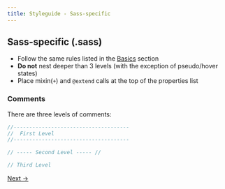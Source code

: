 ```yaml
---
title: Styleguide - Sass-specific
---
```


## Sass-specific (.sass)

- Follow the same rules listed in the [Basics](/styleguide/basics/) section
- **Do not** nest deeper than 3 levels (with the exception of pseudo/hover states)
- Place mixin(`+`) and `@extend` calls at the top of the properties list

### Comments

There are three levels of comments:

```sass
//-------------------------------------
//  First Level
//-------------------------------------

// ----- Second Level ----- //

// Third Level
```

<a class="btn--b" href="/styleguide/naming/">Next &rarr;</a>
